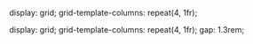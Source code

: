 display: grid;
  grid-template-columns: repeat(4, 1fr);


   display: grid;
  grid-template-columns: repeat(4, 1fr);
  gap: 1.3rem;